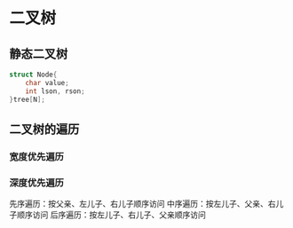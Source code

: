 # 二叉树

## 静态二叉树

~~~cpp
struct Node{
    char value;
    int lson, rson;
}tree[N];
~~~

## 二叉树的遍历

### 宽度优先遍历

### 深度优先遍历

先序遍历：按父亲、左儿子、右儿子顺序访问
中序遍历：按左儿子、父亲、右儿子顺序访问
后序遍历：按左儿子、右儿子、父亲顺序访问
